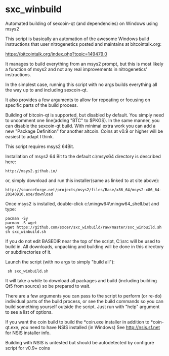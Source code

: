 sxc_winbuild
============

Automated building of sexcoin-qt (and dependencies) on Windows using msys2

This script is basically an automation of the awesome Windows build
instructions that user nitrogenetics posted and maintains at
bitcointalk.org:

  https://bitcointalk.org/index.php?topic=149479.0

It manages to build everything from an msys2 prompt, but this is most
likely a function of msys2 and not any real improvements in nitrogenetics'
instructions.

In the simplest case, running this script with no args builds everything all
the way up to and including sexcoin-qt.

It also provides a few arguments to allow for repeating or focusing on
specific parts of the build process.

Building of bitcoin-qt is supported, but disabled by default. You simply
need to uncomment one line(adding "BTC" to $PKGS). In the same manner,
you can disable the sexcoin-qt build. With minimal extra work you can add
a new "Package Definition" for another altcoin. Coins at v0.9 or higher
will be easiest to adapt I think.

This script requires msys2 64Bit.

Installation of msys2 64 Bit to the default c:\msys64 directory is described
here:

    http://msys2.github.io/
or, simply download and run this installer(same as linked to at site above):

    http://sourceforge.net/projects/msys2/files/Base/x86_64/msys2-x86_64-20140910.exe/download
Once msys2 is installed, double-click c:\mingw64\mingw64_shell.bat and type:

    pacman -Sy
    pacman -S wget
    wget https://github.com/sxcer/sxc_winbuild/raw/master/sxc_winbuild.sh
    sh sxc_winbuild.sh
If you do not edit BASEDIR near the top of the script, C:\src will be used
to build in. All downloads, unpacking and building will be done in this
directory or subdirectories of it.

Launch the script (with no args to simply "build all"):

     sh sxc_winbuild.sh
It will take a while to download all packages and build (including
building Qt5 from source) so be prepared to wait.

There are a few arguments you can pass to the script to perform (or re-do)
individual parts of the build process, or see the build commands so you can
build something yourself outside the script. Just run with "help" argument 
to see a list of options.

If you want the coin build to build the *coin.exe installer in addition to
*coin-qt.exe, you need to have NSIS installed (in Windows)
See http://nsis.sf.net for NSIS installer info.

Building with NSIS is untested but should be autodetected by configure script
for v0.9+ coins
